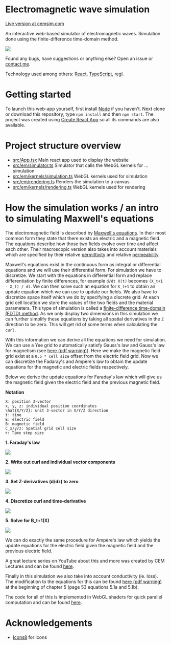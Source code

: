 # Electromagnetic wave simulation
[Live version at cemsim.com](https://visar.co.za/#emwaves)

An interactive web-based simulator of electromagnetic waves. Simulation done using the finite-difference time-domain method.

![](images/screenshot_lens.jpg)

Found any bugs, have suggestions or anything else? Open an issue or [contact me](mailto:info@visar.co.za).

Technology used among others: [React](https://reactjs.org/), [TypeScript](https://www.typescriptlang.org/), [regl](https://github.com/regl-project/regl).

# Getting started
To launch this web-app yourself, first install [Node](https://nodejs.org/en/download/) if you haven't. Next clone or download this repository, type `npm install` and then `npm start`.
The project was created using [Create React App](https://github.com/facebook/create-react-app) so all its commands are also available.

# Project structure overview
- [src/App.tsx](src/App.tsx) Main react app used to display the website
- [src/em/simulator.ts](src/em/simulator.ts) Simulator that calls the WebGL kernels for ... simulation
- [src/em/kernels/simulation.ts](src/em/kernels/simulation.ts) WebGL kernels used for simulation
- [src/em/rendering.ts](src/em/rendering.ts) Renders the simulation to a canvas
- [src/em/kernels/rendering.ts](src/em/kernels/rendering.ts) WebGL kernels used for rendering

# How the simulation works / an intro to simulating Maxwell's equations
The electromagnetic field is described by [Maxwell's equations](https://en.wikipedia.org/wiki/Maxwell%27s_equations). In their most common form
they state that there exists an electric and a magnetic field. The equations describe how those two fields evolve over time and affect each other.
Their macroscopic version also takes into account materials which are specified by their relative [permittivity](https://en.wikipedia.org/wiki/Permittivity) and
relative [permeability](https://en.wikipedia.org/wiki/Permeability_(electromagnetism)).

Maxwell's equations exist in the continuous form as integral or differential equations and we will use their differential form.
For simulation we have to discretize. We start with the equations in differential form and replace differentiation by finite differences,
for example `d/dt X(t)` becomes `(X_t+1 - X_t) / dt`. We can then solve such an equation for `X_t+1` to obtain an update equation which we can use to update our fields.
We also have to discretize space itself which we do by specifying a discrete grid. At each grid cell location we store the values of
the two fields and the material parameters. This type of simulation is called a [finite-difference time-domain (FDTD) method](https://en.wikipedia.org/wiki/Finite-difference_time-domain_method).
As we only display two dimensions in this simulation we can further simplify these equations by taking all spatial derivatives in the `Z` direction to be zero.
This will get rid of some terms when calculating the `curl`.

With this information we can derive all the equations we need for simulation. We can use a Yee grid to automatically satisfy Gauss's law and Gauss's law for magnetism
(see [here (pdf warning)](https://empossible.net/wp-content/uploads/2019/08/Lecture-4b-Maxwells-Equations-on-a-Yee-Grid.pdf)).
Here we make the magnetic field grid exist at a `0.5 * cell size` offset from the electric field grid.
Now we can discretize the Fadaray's and Ampère's law to obtain the update equations for the magnetic and electric fields respectively.

Below we derive the update equations for Faraday's law which will give us the magnetic field given the electric field and the previous magnetic field.

**Notation**
```
X: position 3-vector
x, y, z: individual position coordinates
\hat{X/Y/Z}: unit 3-vector in X/Y/Z direction
t: time
E: electric field
B: magnetic field
C_x/y/z: Spatial grid cell size
𝜏: Time step size
```

**1. Faraday's law**

![](images/eq_faraday.png)

**2. Write out curl and individual vector components**

![](images/eq_split_curl.png)

**3. Set Z-derivatives (d/dz) to zero**

![](images/eq_z_deriv_zero.png)

**4. Discretize curl and time-derivative**

![](images/eq_disc.png)

**5. Solve for B_t+1(X)**

![](images/eq_solved.png)

We can do exactly the same procedure for Ampère's law which yields the update equations for the electric field given the magnetic field and the previous electric field.

A great lecture series on YouTube about this and more was created by CEM Lectures and can be found [here](https://www.youtube.com/watch?v=KHTByojnsZE&list=PLLYQF5WvJdJWoU9uEeWJ6-MRzDSziNnGt).

Finally in this simulation we also take into account conductivity (ie. loss). The modification to the equations for this can be found
[here (pdf warning)](https://www.research-collection.ethz.ch/bitstream/handle/20.500.11850/151102/eth-41633-02.pdf) at the beginning of
chapter 5 (page 53 equations 5.1a and 5.1b).

The code for all of this is implemented in WebGL shaders for quick parallel computation and can be found [here](src/em/kernels/simulation.ts).

# Acknowledgements
- [Icons8](https://icons8.com/) for icons
